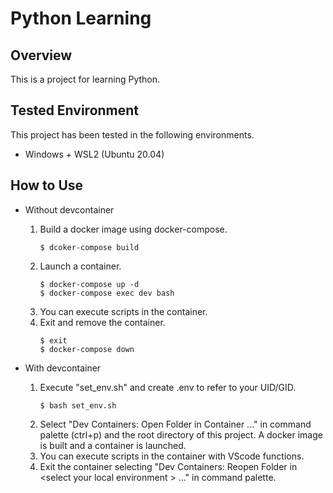 # Python Learning


## Overview

This is a project for learning Python.

## Tested Environment
This project has been tested in the following environments.

- Windows + WSL2 (Ubuntu 20.04)

## How to Use
- Without devcontainer
  1. Build a docker image using docker-compose.
      ```
      $ dcoker-compose build
      ```
  2. Launch a container.
      ```
      $ docker-compose up -d
      $ docker-compose exec dev bash
      ```
  3. You can execute scripts in the container.
  4. Exit and remove the container.
      ```
      $ exit
      $ docker-compose down
      ```

- With devcontainer
  1. Execute "set_env.sh" and create .env to refer to your UID/GID.
      ```
      $ bash set_env.sh
      ```
  2. Select "Dev Containers: Open Folder in Container ..." in command palette (ctrl+p) and the root directory of this project.
     A docker image is built and a container is launched.
  3. You can execute scripts in the container with VScode functions.
  4. Exit the container selecting "Dev Containers: Reopen Folder in \<select your local environment \> ..." in command palette.